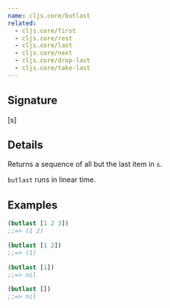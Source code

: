 ```yaml
---
name: cljs.core/butlast
related:
  - cljs.core/first
  - cljs.core/rest
  - cljs.core/last
  - cljs.core/next
  - cljs.core/drop-last
  - cljs.core/take-last
---
```


## Signature
[s]


## Details

Returns a sequence of all but the last item in `s`.

`butlast` runs in linear time.


## Examples

```clj
(butlast [1 2 3])
;;=> (1 2)

(butlast [1 2])
;;=> (1)

(butlast [1])
;;=> nil

(butlast [])
;;=> nil
```